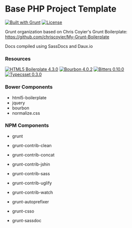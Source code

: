 # Base PHP Project Template
[![Built with Grunt](https://cdn.gruntjs.com/builtwith.png)](http://gruntjs.com/) [![License](http://b.repl.ca/v1/license-MIT-aacc22.png)]()

Grunt organization based on Chris Coyier's Grunt Boilerplate: https://github.com/chriscoyier/My-Grunt-Boilerplate

Docs compiled using SassDocs and Daux.io

### Resources
[![HTML5 Boilerplate 4.3.0](http://b.repl.ca/v1/HTML5_Boilerplate-4.3.0-blue.png)](https://github.com/h5bp/html5-boilerplate)
[![Bourbon 4.0.2](http://b.repl.ca/v1/Bourbon-4.0.2-blue.png)](https://github.com/thoughtbot/bourbon)
[![Bitters 0.10.0](http://b.repl.ca/v1/Bitters-0.10.0-blue.png)](https://github.com/thoughtbot/bitters)
[![Typecsset 0.3.0](http://b.repl.ca/v1/Typecsset-0.3.0-blue.png)](https://github.com/csswizardry/typecsset)

### Bower Components
* html5-boilerplate
* jquery
* bourbon
* normalize.css


### NPM Components
* grunt
* grunt-contrib-clean
* grunt-contrib-concat
* grunt-contrib-jshin
* grunt-contrib-sass
* grunt-contrib-uglify
* grunt-contrib-watch
* grunt-autoprefixer
* grunt-csso

* grunt-sassdoc